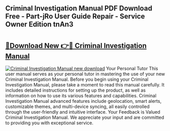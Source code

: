 ## Criminal Investigation Manual PDF Download Free - Part-jRo User Guide Repair - Service Owner Edition tnAn3

# <h2><a href="http://bc37017.oget.top/?id=Criminal+Investigation+Manual">🔗Download New 👉🔴 Criminal Investigation Manual</a></h2>

[![Criminal Investigation Manual new download](https://i.imgur.com/5g1atiW.png)](http://bc37017.oget.top/?id=Criminal+Investigation+Manual)
Your Personal Tutor This user manual serves as your personal tutor in mastering the use of your new Criminal Investigation Manual. Before you begin using your Criminal Investigation Manual, please take a moment to read this manual carefully. It includes detailed instructions for setting up the product, as well as information on how to use its various features and capabilities. Criminal Investigation Manual advanced features include geolocation, smart alerts, customizable themes, and multi-device syncing, all easily controlled through the user-friendly and intuitive interface. Your Feedback is Valued Criminal Investigation Manual. We appreciate your input and are committed to providing you with exceptional service.
